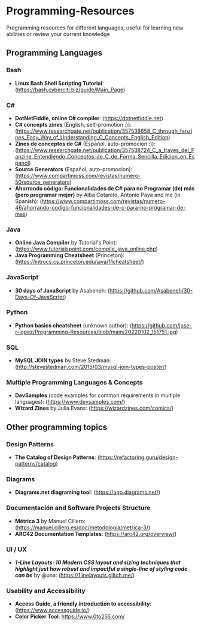 # Programming-Resources
Programming resources for different languages, useful for learning new abilities or review your current knowledge

## Programming Languages

### Bash

- **Linux Bash Shell Scripting Tutorial**: (https://bash.cyberciti.biz/guide/Main_Page)

### C#

- **DotNetFiddle, online C# compiler**: (https://dotnetfiddle.net)
- **C# concepts zines** (English, self-promotion :)): (https://www.researchgate.net/publication/357538658_C_through_fanzines_Easy_Way_of_Understanding_C_Concepts_English_Edition)
- **Zines de conceptos de C#** (Español, auto-promocion :)): (https://www.researchgate.net/publication/357538724_C_a_traves_del_Fanzine_Entendiendo_Conceptos_de_C_de_Forma_Sencilla_Edicion_en_Espanol)
- **Source Generators** (Español, auto-promocion): (https://www.compartimoss.com/revistas/numero-50/source_generators)
- **Ahorrando código: Funcionalidades de C# para no Programar (de) más (pero programar mejor)** by Alba Cotarelo, Antonio Paya and me (in Spanish): (https://www.compartimoss.com/revistas/numero-46/ahorrando-codigo-funcionalidades-de-c-para-no-programar-de-mas)

### Java

- **Online Java Compiler** by Tutorial's Point: (https://www.tutorialspoint.com/compile_java_online.php)
- **Java Programming Cheatsheet** (Princeton): (https://introcs.cs.princeton.edu/java/11cheatsheet/)

### JavaScript

- **30 days of JavaScript** by Asabeneh: (https://github.com/Asabeneh/30-Days-Of-JavaScript)

### Python

- **Python basics cheatsheet** (unknown author): (https://github.com/jose-r-lopez/Programming-Resources/blob/main/20220102_151751.jpg)

### SQL

- **MySQL JOIN types** by Steve Stedman: (http://stevestedman.com/2015/03/mysql-join-types-poster/)

### Multiple Programming Languages & Concepts

- **DevSamples** (code examples for common requirements in multiple languages): (https://www.devsamples.com/)
- **Wizard Zines** by Julia Evans: (https://wizardzines.com/comics/)

## Other programming topics

### Design Patterns

- **The Catalog of Design Patterns**: (https://refactoring.guru/design-patterns/catalog)

### Diagrams

- **Diagrams.net diagraming tool**: (https://app.diagrams.net/)

### Documentación and Software Projects Structure

- **Métrica 3** by Manuel Cillero: (https://manuel.cillero.es/doc/metodologia/metrica-3/)
- **ARC42 Documentation Templates**: (https://arc42.org/overview/)

### UI / UX

- ***1-Line Layouts: 10 Modern CSS layout and sizing techniques that highlight just how robust and impactful a single-line of styling code can be*** by @una: (https://1linelayouts.glitch.me/)

### Usability and Accessibility

- **Access Guide, a friendly introduction to accessibility**: (https://www.accessguide.io/)
- **Color Picker Tool**: https://www.0to255.com/
